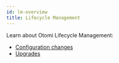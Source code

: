 ```yaml
---
id: lm-overview
title: Lifecycle Management
---
```


Learn about Otomi Lifecycle Management:

- [Configuration changes](./lm-configuration-changes.md)
- [Upgrades](./lm-upgrades.md)
